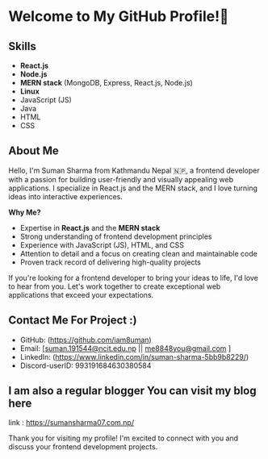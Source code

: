 # Welcome to My GitHub Profile!👋 

## Skills

- **React.js**
- **Node.js**
- **MERN stack** (MongoDB, Express, React.js, Node.js)
- **Linux**
- JavaScript (JS)
- Java
- HTML
- CSS

## About Me

Hello, I'm Suman Sharma from Kathmandu Nepal 🇳🇵, a frontend developer with a passion for building user-friendly and visually appealing web applications. I specialize in React.js and the MERN stack, and I love turning ideas into interactive experiences.

**Why Me?**
- Expertise in **React.js** and the **MERN stack**
- Strong understanding of frontend development principles
- Experience with JavaScript (JS), HTML, and CSS
- Attention to detail and a focus on creating clean and maintainable code
- Proven track record of delivering high-quality projects

If you're looking for a frontend developer to bring your ideas to life, I'd love to hear from you. Let's work together to create exceptional web applications that exceed your expectations.


## Contact Me For Project :)

- GitHub: (https://github.com/iam8uman)
- Email: [suman.191544@ncit.edu.np || me8848you@gmail.com ]
- LinkedIn: (https://www.linkedin.com/in/suman-sharma-5bb9b8229/)
- Discord-userID: 993191684630380584


## I am also a regular blogger You can visit my blog here 
link : https://sumansharma07.com.np/


Thank you for visiting my profile! I'm excited to connect with you and discuss your frontend development projects.

